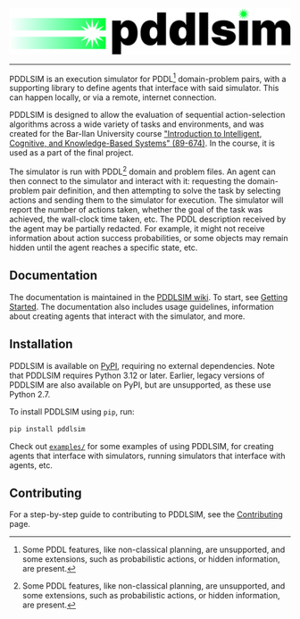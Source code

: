 <div align=center>
    <picture>
        <source srcset="/assets/logo/pddlsim-dark.svg" media="(prefers-color-scheme: dark)"/>
        <img alt="PDDLSIM logo" src="/assets/logo/pddlsim-light.svg"/>
    </picture>
    <hr/>
</div>

PDDLSIM is an execution simulator for PDDL[^1] domain-problem pairs, with a supporting library to define agents that interface with said simulator. This can happen locally, or via a remote, internet connection.

PDDLSIM is designed to allow the evaluation of sequential action-selection algorithms across a wide variety of tasks and environments, and was created for the Bar-Ilan University course ["Introduction to Intelligent, Cognitive, and Knowledge-Based Systems" (89-674)](https://www.cs.biu.ac.il/~galk/teach/current/intsys/). In the course, it is used as a part of the final project.

The simulator is run with PDDL[^1] domain and problem files. An agent can then connect to the simulator and interact with it: requesting the domain-problem pair definition, and then attempting to solve the task by selecting actions and sending them to the simulator for execution. The simulator will report the number of actions taken, whether the goal of the task was achieved, the wall-clock time taken, etc. The PDDL description received by the agent may be partially redacted. For example, it might not receive information about action success probabilities, or some objects may remain hidden until the agent reaches a specific state, etc.

## Documentation

The documentation is maintained in the [PDDLSIM wiki](https://github.com/galk-research/pddlsim/wiki). To start, see [Getting Started](https://github.com/galk-research/pddlsim/wiki/Getting-Started). The documentation also includes usage guidelines, information about creating agents that interact with the simulator, and more.

## Installation

PDDLSIM is available on [PyPI](https://pypi.org/project/pddlsim/), requiring no external dependencies. Note that PDDLSIM requires Python 3.12 or later. Earlier, legacy versions of PDDLSIM are also available on PyPI, but are unsupported, as these use Python 2.7.

To install PDDLSIM using `pip`, run:

```bash
pip install pddlsim
```

Check out [`examples/`](/examples/) for some examples of using PDDLSIM, for creating agents that interface with simulators, running simulators that interface with agents, etc.

## Contributing

For a step-by-step guide to contributing to PDDLSIM, see the [Contributing](https://github.com/galk-research/pddlsim/wiki/Contributing/) page.

[^1]: Some PDDL features, like non-classical planning, are unsupported, and some extensions, such as probabilistic actions, or hidden information, are present.
